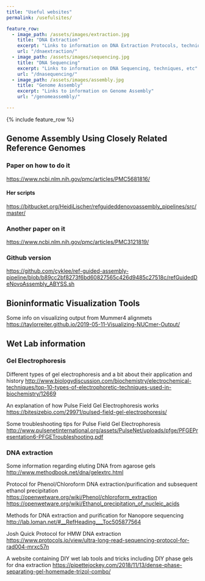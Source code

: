 ```yaml
---
title: "Useful websites"
permalink: /usefulsites/

feature_row:
  - image_path: /assets/images/extraction.jpg
    title: "DNA Extraction"
    excerpt: "Links to information on DNA Extraction Protocols, techniques, etc"
    url: "/dnaextraction/"
  - image_path: /assets/images/sequencing.jpg
    title: "DNA Sequencing"
    excerpt: "Links to information on DNA Sequencing, techniques, etc"
    url: "/dnasequencing/"
  - image_path: /assets/images/assembly.jpg
    title: "Genome Assembly"
    excerpt: "Links to information on Genome Assembly"
    url: "/genomeassembly/"

---
```


{% include feature_row %}

## Genome Assembly Using Closely Related Reference Genomes

### Paper on how to do it
<https://www.ncbi.nlm.nih.gov/pmc/articles/PMC5681816/>

#### Her scripts
<https://bitbucket.org/HeidiLischer/refguideddenovoassembly_pipelines/src/master/>

### Another paper on it
<https://www.ncbi.nlm.nih.gov/pmc/articles/PMC3121819/>

### Github version
<https://github.com/cyklee/ref-guided-assembly-pipeline/blob/b89cc2bf8273f6bd60827565c426d9485c27518c/refGuidedDeNovoAssembly_ABYSS.sh>

## Bioninformatic Visualization Tools
Some info on visualizing output from Mummer4 alignmets
<https://taylorreiter.github.io/2019-05-11-Visualizing-NUCmer-Output/>

## Wet Lab information

### Gel Electrophoresis
Different types of gel electrophoresis and a bit about their application and history
<http://www.biologydiscussion.com/biochemistry/electrochemical-techniques/top-10-types-of-electrophoretic-techniques-used-in-biochemistry/12669>

An explanation of how Pulse Field Gel Electrophoresis works
<https://bitesizebio.com/29971/pulsed-field-gel-electrophoresis/>

Some troubleshooting tips for Pulse Field Gel Electrophoresis
<http://www.pulsenetinternational.org/assets/PulseNet/uploads/pfge/PFGEPresentation6-PFGETroubleshooting.pdf>

### DNA extraction
Some information regarding eluting DNA from agarose gels
<http://www.methodbook.net/dna/gelextrc.html>

Protocol for Phenol/Chloroform DNA extraction/purification and subsequent ethanol precipitation
<https://openwetware.org/wiki/Phenol/chloroform_extraction>
<https://openwetware.org/wiki/Ethanol_precipitation_of_nucleic_acids>

Methods for DNA extraction and purification for Nanopore sequencing
<http://lab.loman.net/#__RefHeading___Toc505877564>

Josh Quick Protocol for HMW DNA extraction
<https://www.protocols.io/view/ultra-long-read-sequencing-protocol-for-rad004-mrxc57n>

A website containing DIY wet lab tools and tricks including DIY phase gels for dna extraction
<https://pipettejockey.com/2018/11/13/dense-phase-separating-gel-homemade-trizol-combo/>

